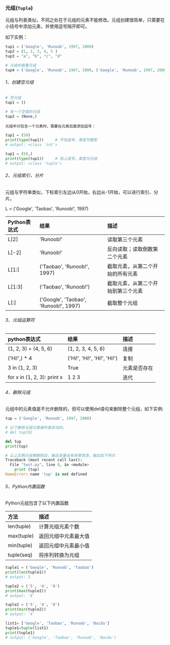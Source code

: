 ### 元组(```Tuple```)

元组与列表类似，不同之处在于元组的元素不能修改。元组创建很简单，只需要在小括号中添加元素，并使用逗号隔开即可。

如下实例：

```python
tup1 = ('Google', 'Runoob', 1997, 2000)
tup2 = (1, 2, 3, 4, 5 )
tup3 = "a", "b", "c", "d"

# 元组中嵌套元组
tup4 = ('Google', 'Runoob', 1997, 2000, ('Google', 'Runoob', 1997, 2000))
```

###### 1、创建空元组

```python
# 空元组
tup1 = ()

# 有一个空值的元组
tup2 = (None,)
```

```元组中只包含一个元素时，需要在元素后面添加逗号：```

```python
tup1 = (50)
print(type(tup1))     # 不加逗号，类型为整型
# output: <class 'int'>

tup1 = (50,)
print(type(tup1))     # 加上逗号，类型为元组
# output: <class 'tuple'>
```

###### 2、元组索引，分片

元组与字符串类似，下标索引左边从0开始，右边从-1开始，可以进行索引、分片。

L = ('Google', 'Taobao', 'Runoob!', 1997)

| Python表达式 | 结果 | 描述 |
| :--- |:--- | :---|
| L[2] | 'Runoob!' | 读取第三个元素 |
| L[-2]| 'Runoob!' | 反向读取；读取倒数第二个元素 |
| L[1:]| ('Taobao', 'Runoob!', 1997) | 截取元素，从第二个开始的所有元素|
| L[1:3]| ('Taobao', 'Runoob!') |  截取元素，从第二个开始到第三个元素|
| L[:]| ('Google', 'Taobao', 'Runoob!', 1997) |  截取整个元组|

###### 3、元组运算符

| python表达式 | 结果 | 描述 |
| :--- | :--- | :--- |
| (1, 2, 3) + (4, 5, 6)    | (1, 2, 3, 4, 5, 6) | 连接 |
| ('Hi!',) * 4 | ('Hi!', 'Hi!', 'Hi!', 'Hi!')      |   复制 |
| 3 in (1, 2, 3) | True      |    元素是否存在 |
| for x in (1, 2, 3): print x | 1 2 3      |    迭代 |

###### 4、删除元组

元组中的元素值是不允许删除的，但可以使用del语句来删除整个元组，如下实例:

```python
tup = ('Google', 'Runoob', 1997, 2000)

# 以下删除元组元素操作是非法的。
# del tup[0]

del tup
print(tup)

# 以上实例元组被删除后，输出变量会有异常信息，输出如下所示：
Traceback (most recent call last):
  File "test.py", line 8, in <module>
    print (tup)
NameError: name 'tup' is not defined
```

###### 5、Python内置函数

Python元组包含了以下内置函数

|方法| 描述|
| :--- |:--- |
| len(tuple)|计算元组元素个数|
| max(tuple)|返回元组中元素最大值|
| min(tuple)|返回元组中元素最小值|
| tuple(seq)|将序列转换为元组|

```python
tuple1 = ('Google', 'Runoob', 'Taobao')
print(len(tuple1))
# output: 3

tuple2 = ('5', '4', '8')
print(max(tuple2))
# output: '8'

tuple2 = ('5', '4', '8')
print(min(tuple2))
# output: '4'

list1= ['Google', 'Taobao', 'Runoob', 'Baidu']
tuple1=tuple(list1)
print(tuple1)
# output: ('Google', 'Taobao', 'Runoob', 'Baidu')
```



